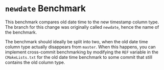 # `newdate` Benchmark

This benchmark compares old date time to the new timestamp column type. The
branch for this change was originally called `newdate`, hence the name of the
benchmark.

The benchmark should ideally be split into two, when the old date time column
type actually disappears from `master`. When this happens, you can implement
cross-commit benchmarking by modifying the `REF` variable in the
`CMakeLists.txt` for the old date time benchmark to some commit that still
contains the old column type.
